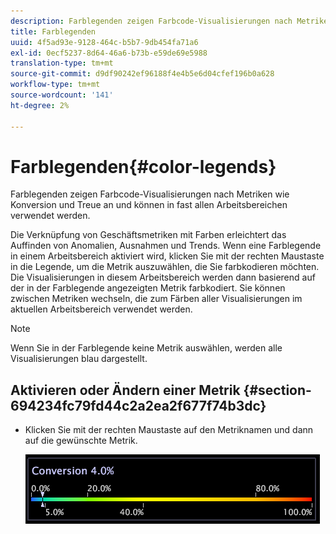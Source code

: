 ```yaml
---
description: Farblegenden zeigen Farbcode-Visualisierungen nach Metriken wie Konversion und Treue an und können in fast allen Arbeitsbereichen verwendet werden.
title: Farblegenden
uuid: 4f5ad93e-9128-464c-b5b7-9db454fa71a6
exl-id: 0ecf5237-8d64-46a6-b73b-e59de69e5988
translation-type: tm+mt
source-git-commit: d9df90242ef96188f4e4b5e6d04cfef196b0a628
workflow-type: tm+mt
source-wordcount: '141'
ht-degree: 2%

---
```


# Farblegenden{#color-legends}

Farblegenden zeigen Farbcode-Visualisierungen nach Metriken wie Konversion und Treue an und können in fast allen Arbeitsbereichen verwendet werden.

Die Verknüpfung von Geschäftsmetriken mit Farben erleichtert das Auffinden von Anomalien, Ausnahmen und Trends. Wenn eine Farblegende in einem Arbeitsbereich aktiviert wird, klicken Sie mit der rechten Maustaste in die Legende, um die Metrik auszuwählen, die Sie farbkodieren möchten. Die Visualisierungen in diesem Arbeitsbereich werden dann basierend auf der in der Farblegende angezeigten Metrik farbkodiert. Sie können zwischen Metriken wechseln, die zum Färben aller Visualisierungen im aktuellen Arbeitsbereich verwendet werden.

>[!NOTE]
>
>Wenn Sie in der Farblegende keine Metrik auswählen, werden alle Visualisierungen blau dargestellt.

## Aktivieren oder Ändern einer Metrik {#section-694234fc79fd44c2a2ea2f677f74b3dc}

* Klicken Sie mit der rechten Maustaste auf den Metriknamen und dann auf die gewünschte Metrik.

   ![](assets/lgd_ColorLegend.png)
